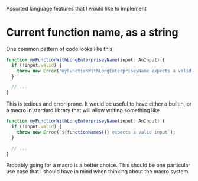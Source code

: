Assorted language features that I would like to implement

# Current function name, as a string

One common pattern of code looks like this:

```js
function myFunctionWithLongEnterpriseyName(input: AnInput) {
  if (!input.valid) {
    throw new Error('myFunctionWithLongEnterpriseyName expects a valid input');
  }

  // ...
}
```

This is tedious and error-prone. It would be useful to have either a builtin, or a macro in stardard library that will allow writing something like

```js
function myFunctionWithLongEnterpriseyName(input: AnInput) {
  if (!input.valid) {
    throw new Error(`${functionName$()} expects a valid input`);
  }

  // ...
}
```

Probably going for a macro is a better choice. This should be one particular use case that I should have in mind when thinking about the macro system.


